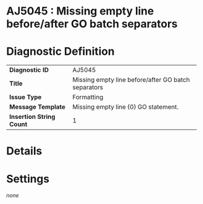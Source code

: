 # AJ5045 : Missing empty line before/after GO batch separators

# Diagnostic Definition

<table>
  <tr>
    <td class="header"><b>Diagnostic ID</b></td>
    <td>AJ5045</td>
  </tr>
  <tr>
    <td class="header"><b>Title</b></td>
    <td>Missing empty line before/after GO batch separators</td>
  </tr>
  <tr>
    <td class="header"><b>Issue Type</b></td>
    <td>Formatting</td>
  </tr>
  <tr>
    <td class="header"><b>Message Template</b></td>
    <td>Missing empty line {0} GO statement.</td>
  </tr>
  <tr>
    <td class="header"><b>Insertion String Count</b></td>
    <td>1</td>
  </tr>
</table>

# Details



# Settings

*none*


